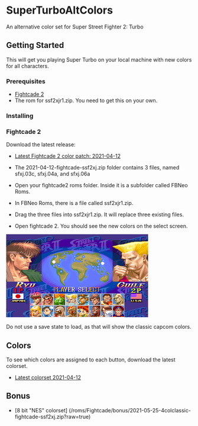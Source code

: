# SuperTurboAltColors
An alternative color set for Super Street Fighter 2: Turbo

## Getting Started
This will get you playing Super Turbo on your local machine with new colors for all characters.

### Prerequisites
 * [Fightcade 2](http://www.fightcade.com/)
 * The rom for ssf2xjr1.zip. You need to get this on your own.
 
### Installing

### Fightcade 2
Download the latest release:
 * [Latest Fightcade 2 color patch: 2021-04-12](roms/Fightcade/2021-04-12-fightcade-ssf2xj.zip?raw=true)
 
* The 2021-04-12-fightcade-ssf2xj.zip folder contains 3 files, named sfxj.03c, sfxj.04a, and sfxj.06a
* Open your fightcade2 roms folder. Inside it is a subfolder called FBNeo Roms. 
* In FBNeo Roms, there is a file called ssf2xjr1.zip.
* Drag the three files into ssf2xjr1.zip. It will replace three existing files.
* Open fightcade 2. You should see the new colors on the select screen.

 ![character select](images/characterselect.png)

Do not use a save state to load, as that will show the classic capcom colors.

## Colors
To see which colors are assigned to each button, download the latest colorset.
 * [Latest colorset  2021-04-12](colorsets/2021-04-12-colorset.zip?raw=true)

## Bonus
* [8 bit "NES" colorset] (/roms/Fightcade/bonus/2021-05-25-4colclassic-fightcade-ssf2xj.zip?raw=true)

